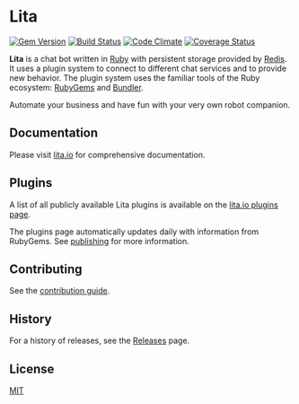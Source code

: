 # Lita

[![Gem Version](https://badge.fury.io/rb/lita.png)](http://badge.fury.io/rb/lita)
[![Build Status](https://travis-ci.org/litaio/lita.png?branch=master)](https://travis-ci.org/litaio/lita/)
[![Code Climate](https://codeclimate.com/github/jimmycuadra/lita.png)](https://codeclimate.com/github/jimmycuadra/lita)
[![Coverage Status](https://coveralls.io/repos/jimmycuadra/lita/badge.png)](https://coveralls.io/r/jimmycuadra/lita)

**Lita** is a chat bot written in [Ruby](https://www.ruby-lang.org/) with persistent storage provided by [Redis](http://redis.io/). It uses a plugin system to connect to different chat services and to provide new behavior. The plugin system uses the familiar tools of the Ruby ecosystem: [RubyGems](https://rubygems.org/) and [Bundler](http://gembundler.com/).

Automate your business and have fun with your very own robot companion.

## Documentation

Please visit [lita.io](https://www.lita.io/) for comprehensive documentation.

## Plugins

A list of all publicly available Lita plugins is available on the [lita.io plugins page](https://www.lita.io/plugins).

The plugins page automatically updates daily with information from RubyGems. See [publishing](https://www.lita.io/plugin-authoring#publishing) for more information.

## Contributing

See the [contribution guide](https://github.com/jimmycuadra/lita/blob/master/CONTRIBUTING.md).

## History

For a history of releases, see the [Releases](https://github.com/jimmycuadra/lita/releases) page.

## License

[MIT](http://opensource.org/licenses/MIT)
